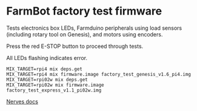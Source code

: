 # FarmBot factory test firmware

Tests electronics box LEDs,
Farmduino peripherals using load sensors (including rotary tool on Genesis),
and motors using encoders.

Press the red E-STOP button to proceed through tests.

All LEDs flashing indicates error.

```
MIX_TARGET=rpi4 mix deps.get
MIX_TARGET=rpi4 mix firmware.image factory_test_genesis_v1.6_pi4.img
MIX_TARGET=rpi02w mix deps.get
MIX_TARGET=rpi02w mix firmware.image factory_test_express_v1.1_pi02w.img
```

[Nerves docs](https://hexdocs.pm/nerves/getting-started.html)
